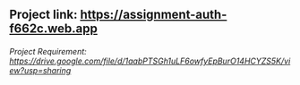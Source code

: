 ## Project link: https://assignment-auth-f662c.web.app
###### Project Requirement: https://drive.google.com/file/d/1aabPTSGh1uLF6owfyEpBurO14HCYZS5K/view?usp=sharing

